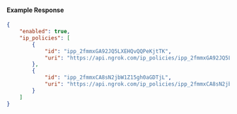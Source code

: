 <!-- Code generated for API Clients. DO NOT EDIT. -->

#### Example Response

```json
{
	"enabled": true,
	"ip_policies": [
		{
			"id": "ipp_2fmmxGA92JQ5LXEHQvQQPeKjtTK",
			"uri": "https://api.ngrok.com/ip_policies/ipp_2fmmxGA92JQ5LXEHQvQQPeKjtTK"
		},
		{
			"id": "ipp_2fmmxCA8sN2jbW1Z15gh0aGDTjL",
			"uri": "https://api.ngrok.com/ip_policies/ipp_2fmmxCA8sN2jbW1Z15gh0aGDTjL"
		}
	]
}
```
